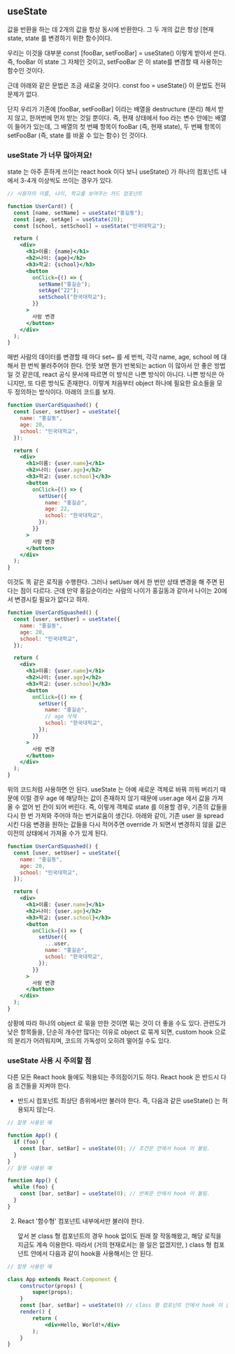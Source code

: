 ## useState

값을 반환을 하는 데 2개의 값을 항상 동시에 반환한다.
그 두 개의 값은 항상 [현재 state, state 를 변경하기 위한 함수]이다.

우리는 이것을 대부분 const [fooBar, setFooBar] = useState() 이렇게 받아서 쓴다.
즉, fooBar 이 state 그 자체인 것이고, setFooBar 은 이 state를 변경할 때 사용하는 함수인 것이다.

근데 아래와 같은 문법은 조금 새로울 것이다.
const foo = useState() 이 문법도 전혀 문제가 없다.

단지 우리가 기존에 [fooBar, setFooBar] 이라는 배열을 destructure (분리) 해서 받지 않고, 한꺼번에 먼저 받는 것일 뿐이다.
즉, 현재 상태에서 foo 라는 변수 안에는 배열이 들어가 있는데, 그 배열의 첫 번째 항목이 fooBar (즉, 현재 state), 두 번째 항목이 setFooBar (즉, state 를 바꿀 수 있는 함수) 인 것이다.

### useState 가 너무 많아져요!

state 는 아주 흔하게 쓰이는 react hook 이다 보니 useState() 가 하나의 컴포넌트 내에서 3-4개 이상씩도 쓰이는 경우가 있다.

```jsx
// 사용자의 이름, 나이, 학교를 보여주는 카드 컴포넌트

function UserCard() {
  const [name, setName] = useState("홍길동");
  const [age, setAge] = useState(20);
  const [school, setSchool] = useState("민국대학교");

  return (
    <div>
      <h1>이름: {name}</h1>
      <h2>나이: {age}</h2>
      <h3>학교: {school}</h3>
      <button
        onClick={() => {
          setName("홍길순");
          setAge("22");
          setSchool("한국대학교");
        }}
      >
        사람 변경
      </button>
    </div>
  );
}
```

매번 사람의 데이터를 변경할 때 마다 set~ 를 세 번씩, 각각 name, age, school 에 대해서 한 번씩 불러주어야 한다.
언뜻 보면 뭔가 반복되는 action 이 많아서 안 좋은 방법일 것 같은데, react 공식 문서에 따르면 이 방식은 나쁜 방식이 아니다.
나쁜 방식은 아니지만, 또 다른 방식도 존재한다. 이렇게 처음부터 object 하나에 필요한 요소들을 모두 정의하는 방식이다.
아래의 코드를 보자.

```jsx
function UserCardSquashed() {
  const [user, setUser] = useState({
    name: "홍길동",
    age: 20,
    school: "민국대학교",
  });

  return (
    <div>
      <h1>이름: {user.name}</h1>
      <h2>나이: {user.age}</h2>
      <h3>학교: {user.school}</h3>
      <button
        onClick={() => {
          setUser({
            name: "홍길순",
            age: 22,
            school: "한국대학교",
          });
        }}
      >
        사람 변경
      </button>
    </div>
  );
}
```

이것도 똑 같은 로직을 수행한다. 그러나 setUser 에서 한 번만 상태 변경을 해 주면 된다는 점이 다르다.
근데 만약 홍길순이라는 사람의 나이가 홍길동과 같아서 나이는 20에서 변경시킬 필요가 없다고 하자.

```jsx
function UserCardSquashed() {
  const [user, setUser] = useState({
    name: "홍길동",
    age: 20,
    school: "민국대학교",
  });

  return (
    <div>
      <h1>이름: {user.name}</h1>
      <h2>나이: {user.age}</h2>
      <h3>학교: {user.school}</h3>
      <button
        onClick={() => {
          setUser({
            name: "홍길순",
            // age 삭제
            school: "한국대학교",
          });
        }}
      >
        사람 변경
      </button>
    </div>
  );
}
```

위의 코드처럼 사용하면 안 된다.
useState 는 아예 새로운 객체로 바꿔 끼워 버리기 때문에 이럴 경우 age 에 해당하는 값이 존재하지 않기 때문에 user.age 에서 값을 가져올 수 없어 빈 칸이 되어 버린다.
즉, 이렇게 객체로 state 를 이용할 경우, 기존의 값들을 다시 한 번 가져와 주어야 하는 번거로움이 생긴다.
아래와 같이, 기존 user 을 spread 시킨 다음 변경을 원하는 값들을 다시 적어주면 override 가 되면서 변경하지 않을 값은 이전의 상태에서 가져올 수가 있게 된다.

```jsx
function UserCardSquashed() {
  const [user, setUser] = useState({
    name: "홍길동",
    age: 20,
    school: "민국대학교",
  });

  return (
    <div>
      <h1>이름: {user.name}</h1>
      <h2>나이: {user.age}</h2>
      <h3>학교: {user.school}</h3>
      <button
        onClick={() => {
          setUser({
            ...user,
            name: "홍길순",
            school: "한국대학교",
          });
        }}
      >
        사람 변경
      </button>
    </div>
  );
}
```

상황에 따라 하나의 object 로 묶을 만한 것이면 묶는 것이 더 좋을 수도 있다.
관련도가 낮은 항목들을, 단순히 개수만 많다는 이유로 object 로 묶게 되면, custom hook 으로의 분리가 어려워지며, 코드의 가독성이 오히려 떨어질 수도 있다.

### useState 사용 시 주의할 점

다른 모든 React hook 들에도 적용되는 주의점이기도 하다.
React hook 은 반드시 다음 조건들을 지켜야 한다.

- 반드시 컴포넌트 최상단 층위에서만 불러야 한다. 즉, 다음과 같은 useState() 는 허용되지 않는다.

```jsx
// 잘못 사용된 예

function App() {
  if (foo) {
    const [bar, setBar] = useState(0); // 조건문 안에서 hook 이 불림.
  }
}
// 잘못 사용된 예

function App() {
  while (foo) {
    const [bar, setBar] = useState(0); // 반복문 안에서 hook 이 불림.
  }
}
```

2. React '함수형' 컴포넌트 내부에서만 불러야 한다.

   앞서 본 class 형 컴포넌트의 경우 hook 없이도 원래 잘 작동해왔고, 해당 로직을 지금도 계속 이용한다.
   따라서 (거의 현재로서는 쓸 일은 없겠지만, ) class 형 컴포넌트 안에서 다음과 같이 hook을 사용해서는 안 된다.

```jsx
// 잘못 사용된 예

class App extends React.Component {
    constructor(props) {
        super(props);
    }
    const [bar, setBar] = useState(0) // class 형 컴포넌트 안에서 hook 이 불림.
    render() {
        return (
            <div>Hello, World!</div>
        );
    }
}
```
